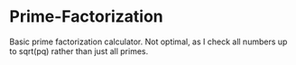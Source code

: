 # Prime-Factorization
Basic prime factorization calculator. Not optimal, as I check all numbers up to sqrt(pq) rather than just all primes.

